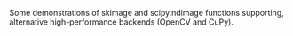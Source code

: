 Some demonstrations of skimage and scipy.ndimage functions supporting,
alternative high-performance backends (OpenCV and CuPy).
